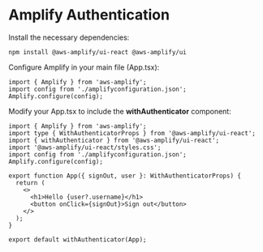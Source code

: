 # Amplify Authentication

Install the necessary dependencies:

`npm install @aws-amplify/ui-react @aws-amplify/ui`

Configure Amplify in your main file (App.tsx):

```
import { Amplify } from 'aws-amplify';
import config from './amplifyconfiguration.json';
Amplify.configure(config);
```

Modify your App.tsx to include the **withAuthenticator** component:

```
import { Amplify } from 'aws-amplify';
import type { WithAuthenticatorProps } from '@aws-amplify/ui-react';
import { withAuthenticator } from '@aws-amplify/ui-react';
import '@aws-amplify/ui-react/styles.css';
import config from './amplifyconfiguration.json';
Amplify.configure(config);

export function App({ signOut, user }: WithAuthenticatorProps) {
  return (
    <>
      <h1>Hello {user?.username}</h1>
      <button onClick={signOut}>Sign out</button>
    </>
  );
}

export default withAuthenticator(App);
```
